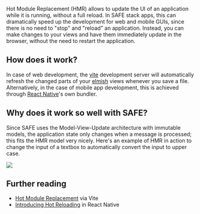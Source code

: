 Hot Module Replacement (HMR) allows to update the UI of an application while it is running, without a full reload. In SAFE stack apps, this can dramatically speed up the development for web and mobile GUIs, since there is no need to "stop" and "reload" an application. Instead, you can make changes to your views and have them immediately update in the browser, without the need to restart the application.

## How does it work?
In case of web development, the [vite](https://vitejs.dev/) development server will automatically refresh the changed parts of your [elmish](https://github.com/elmish/elmish) views whenever you save a file. Alternatively, in the case of mobile app development, this is achieved through [React Native](https://facebook.github.io/react-native/)'s own bundler.

## Why does it work so well with SAFE?
Since SAFE uses the Model-View-Update architecture with immutable models, the application state only changes when a message is processed; this fits the HMR model very nicely. Here's an example of HMR in action to change the input of a textbox to automatically convert the input to upper case.

![](https://user-images.githubusercontent.com/1781813/39061043-5aa3737e-44c3-11e8-9789-029b285f180c.gif)

## Further reading
* [Hot Module Replacement](https://vitejs.dev/guide/features.html#hot-module-replacement) via Vite
* [Introducing Hot Reloading](https://facebook.github.io/react-native/blog/2016/03/24/introducing-hot-reloading.html) in React Native
